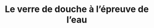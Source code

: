 ---
  template: 0
  type: "0"
  titre: "Le verre de douche à l’épreuve de l’eau"
  titreMEA: "Le verre de douche à l’épreuve de l’eau"
  surTitre: "Exclusivité Lapeyre"
  tempsLecture: "2 min"
  libelleType: "Article"
  url: "/c/magazine/inspirations-tendances/le-verre-de-douche-a-l-epreuve-de-l-eau"
  thematiques: "Travaux"
  piecesHabitation: "Salle de bain"
  produits: "Douche,Baignoire,Bain"
  sujets: ""
  tags: "bain"
  visuelMea: 
    url: "/img/contrib/2f53221713e00f94/grid_timeless.jpg"
    alt: "grid_timeless"
  visuelDesktop: 
    url: "/img/contrib/2f53221713e011ed/desktop_timeless_2.jpg"
    alt: "desktop_timeless_2"
  visuelMobile: 
    url: "/img/contrib/2f53221713e00f9f/mobile_timeless.jpg"
    alt: "mobile_timeless"
  title: "Le verre de douche à l’épreuve de l’eau"
  permalink: "articles//c/magazine/inspirations-tendances/le-verre-de-douche-a-l-epreuve-de-l-eau"
  layout: "post"
  lang: "fr-fr"
---